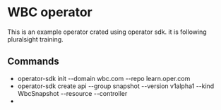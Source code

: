 # WBC operator
This is an example operator crated using operator sdk. it is following pluralsight training.

## Commands
- operator-sdk init --domain wbc.com --repo learn.oper.com
- operator-sdk create api --group snapshot --version v1alpha1 --kind WbcSnapshot --resource --controller
- 